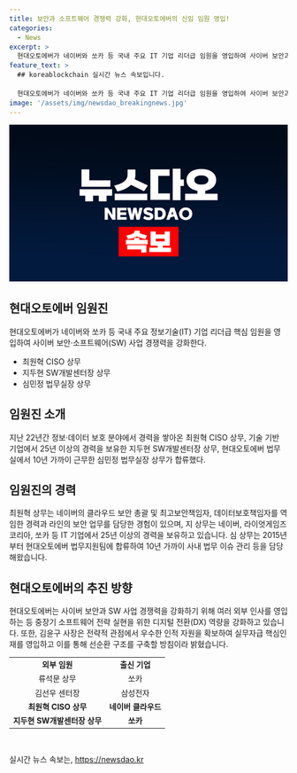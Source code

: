 ```yaml
---
title: 보안과 소프트웨어 경쟁력 강화, 현대오토에버의 신임 임원 영입!
categories:
  - News
excerpt: >
  현대오토에버가 네이버와 쏘카 등 국내 주요 IT 기업 리더급 임원을 영입하여 사이버 보안과 소프트웨어 경쟁력을 강화할 계획이다. 최원혁 상무는 보안총괄임원(CISO)으로, 지두현 상무는 SW개발센터장으로 임명됐고, 심민정 상무는 법무실장으로 승진했다. 이는 현대오토에버가 중장기 소프트웨어 전략을 실현하기 위해 전략적 관점에서 우수한 리더 및 핵심인재를 영입하여 경쟁력을 강화하는 노력의 일환으로 평가된다.
feature_text: >
  ## koreablockchain 실시간 뉴스 속보입니다.

  현대오토에버가 네이버와 쏘카 등 국내 주요 IT 기업 리더급 임원을 영입하여 사이버 보안과 소프트웨어 경쟁력을 강화할 계획이다. 최원혁 상무는 보안총괄임원(CISO)으로, 지두현 상무는 SW개발센터장으로 임명됐고, 심민정 상무는 법무실장으로 승진했다. 이는 현대오토에버가 중장기 소프트웨어 전략을 실현하기 위해 전략적 관점에서 우수한 리더 및 핵심인재를 영입하여 경쟁력을 강화하는 노력의 일환으로 평가된다.
image: '/assets/img/newsdao_breakingnews.jpg'
---
```


<p><img src="/assets/img/newsdao_breakingnews.jpg" alt="koreablockchain 속보" /></p>

<h2 data-ke-size="size26">현대오토에버 임원진</h2>

<p data-ke-size="size16">현대오토에버가 네이버와 쏘카 등 국내 주요 정보기술(IT) 기업 리더급 핵심 임원을 영입하여 사이버 보안·소프트웨어(SW) 사업 경쟁력을 강화한다.</p>

<ul>
<li>최원혁 CISO 상무</li>
<li>지두현 SW개발센터장 상무</li>
<li>심민정 법무실장 상무</li>
</ul>

<h2 data-ke-size="size26">임원진 소개</h2>

<p data-ke-size="size16">지난 22년간 정보·데이터 보호 분야에서 경력을 쌓아온 최원혁 CISO 상무, 기술 기반 기업에서 25년 이상의 경력을 보유한 지두현 SW개발센터장 상무, 현대오토에버 법무실에서 10년 가까이 근무한 심민정 법무실장 상무가 합류했다.</p>

<h2 data-ke-size="size26">임원진의 경력</h2>

<p data-ke-size="size16">최원혁 상무는 네이버의 클라우드 보안 총괄 및 최고보안책임자, 데이터보호책임자를 역임한 경력과 라인의 보안 업무를 담당한 경험이 있으며, 지 상무는 네이버, 라이엇게임즈 코리아, 쏘카 등 IT 기업에서 25년 이상의 경력을 보유하고 있습니다. 심 상무는 2015년부터 현대오토에버 법무지원팀에 합류하여 10년 가까이 사내 법무 이슈 관리 등을 담당해왔습니다.</p>

<h2 data-ke-size="size26">현대오토에버의 추진 방향</h2>

<p data-ke-size="size16">현대오토에버는 사이버 보안과 SW 사업 경쟁력을 강화하기 위해 여러 외부 인사를 영입하는 등 중장기 소프트웨어 전략 실현을 위한 디지털 전환(DX) 역량을 강화하고 있습니다. 또한, 김윤구 사장은 전략적 관점에서 우수한 인적 자원을 확보하여 실무자급 핵심인재를 영입하고 이를 통해 선순환 구조를 구축할 방침이라 밝혔습니다.</p>

<table>
<tr>
<td style="text-align: center; height: 17px;"><b>외부 임원</b></td>
<td style="text-align: center; height: 17px;"><b>출신 기업</b></td>
</tr>
<tr>
<td style="text-align: center; height: 17px;">류석문 상무</td>
<td style="text-align: center; height: 17px;">쏘카</td>
</tr>
<tr>
<td style="text-align: center; height: 17px;">김선우 센터장</td>
<td style="text-align: center; height: 17px;">삼성전자</td>
</tr>
<tr>
<td style="text-align: center; height: 17px;"><b>최원혁 CISO 상무</b></td>
<td style="text-align: center; height: 17px;"><b>네이버 클라우드</b></td>
</tr>
<tr>
<td style="text-align: center; height: 17px;"><b>지두현 SW개발센터장 상무</b></td>
<td style="text-align: center; height: 17px;"><b>쏘카</b></td>
</tr>
</table>

<p data-ke-size="size16">&nbsp;</p>
실시간 뉴스 속보는, <a href="https://newsdao.kr" rel="dofollow">https://newsdao.kr</a>


